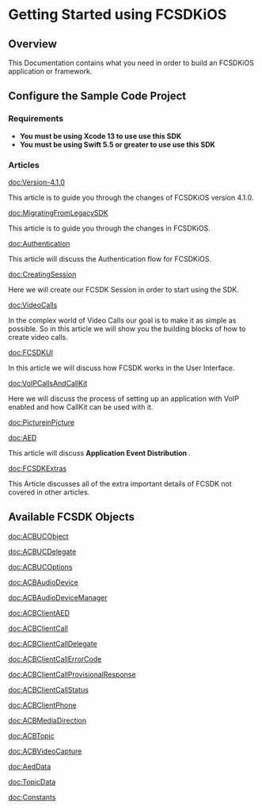 # Getting Started using FCSDKiOS

## Overview

This Documentation contains what you need in order to build an FCSDKiOS application or framework. 

## Configure the Sample Code Project

### Requirements

- **You must be using Xcode 13 to use use this SDK**
- **You must be using Swift 5.5 or greater to use use this SDK**

### Articles
<doc:Version-4.1.0>

This article is to guide you through the changes of FCSDKiOS version 4.1.0. 

<doc:MigratingFromLegacySDK>

This article is to guide you through the changes in FCSDKiOS. 

<doc:Authentication>

This article will discuss the Authentication flow for FCSDKiOS.

<doc:CreatingSession>

Here we will create our FCSDK Session in order to start using the SDK.

<doc:VideoCalls>

In the complex world of Video Calls our goal is to make it as simple as possible. So in this article we will show you the building blocks of how to create video calls.

<doc:FCSDKUI>

In this article we will discuss how FCSDK works in the User Interface.

<doc:VoIPCallsAndCallKit>

Here we will discuss the process of setting up an application with VoIP enabled and how CallKit can be used with it.

<doc:PictureinPicture>

<doc:AED>

 This article will discuss **Application Event Distribution** .

<doc:FCSDKExtras>

This Article discusses all of the extra important details of FCSDK not covered in other articles.


## Available FCSDK Objects
<doc:ACBUCObject>

<doc:ACBUCDelegate>

<doc:ACBUCOptions>

<doc:ACBAudioDevice>

<doc:ACBAudioDeviceManager>

<doc:ACBClientAED>

<doc:ACBClientCall>

<doc:ACBClientCallDelegate>

<doc:ACBClientCallErrorCode>

<doc:ACBClientCallProvisionalResponse>

<doc:ACBClientCallStatus>

<doc:ACBClientPhone>

<doc:ACBMediaDirection>

<doc:ACBTopic>

<doc:ACBVideoCapture>

<doc:AedData>

<doc:TopicData>

<doc:Constants>
